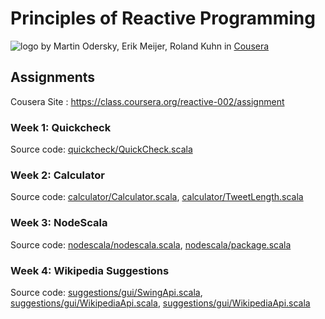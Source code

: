 # Principles of Reactive Programming
![logo](https://www.coursera.org//maestro/api/course/974748/logo)
by Martin Odersky, Erik Meijer, Roland Kuhn in [Cousera](https://class.coursera.org/reactive-002)

## Assignments
Cousera Site : https://class.coursera.org/reactive-002/assignment

### Week 1: Quickcheck
Source code: [quickcheck/QuickCheck.scala](https://github.com/ikhoon/PoRP/blob/master/quickcheck/src/main/scala/quickcheck/QuickCheck.scala)

### Week 2: Calculator
Source code: [calculator/Calculator.scala](https://github.com/ikhoon/PoRP/blob/master/calculator/src/main/scala/calculator/Calculator.scala), [calculator/TweetLength.scala](https://github.com/ikhoon/PoRP/blob/master/calculator/src/main/scala/calculator/TweetLength.scala)

### Week 3: NodeScala
Source code: [nodescala/nodescala.scala](https://github.com/ikhoon/PoRP/blob/master/nodescala/src/main/scala/nodescala/nodescala.scala), [nodescala/package.scala](https://github.com/ikhoon/PoRP/blob/master/nodescala/src/main/scala/nodescala/package.scala)

### Week 4: Wikipedia Suggestions
Source code: [suggestions/gui/SwingApi.scala](https://github.com/ikhoon/PoRP/blob/master/suggestions/src/main/scala/suggestions/gui/SwingApi.scala), [suggestions/gui/WikipediaApi.scala](https://github.com/ikhoon/PoRP/blob/master/suggestions/src/main/scala/suggestions/gui/WikipediaApi.scala), [suggestions/gui/WikipediaApi.scala](https://github.com/ikhoon/PoRP/blob/master/suggestions/src/main/scala/suggestions/gui/WikipediaApi.scala)
